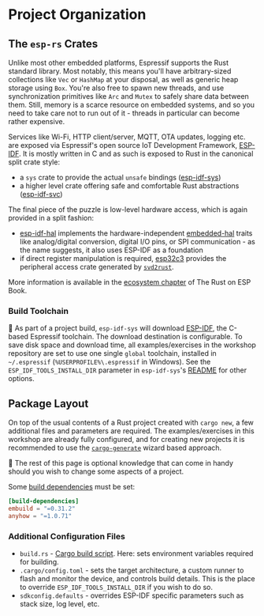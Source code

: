 # Project Organization

## The `esp-rs` Crates

Unlike most other embedded platforms, Espressif supports the Rust standard library. Most notably, this means you'll have arbitrary-sized collections like `Vec` or `HashMap` at your disposal, as well as generic heap storage using `Box`. You're also free to spawn new threads, and use synchronization primitives like `Arc` and `Mutex` to safely share data between them.
Still, memory is a scarce resource on embedded systems, and so you need to take care not to run out of it - threads in particular can become rather expensive.

Services like Wi-Fi, HTTP client/server, MQTT, OTA updates, logging etc. are exposed via Espressif's open source IoT Development Framework, [ESP-IDF](https://github.com/espressif/esp-idf). It is mostly written in C and as such is exposed to Rust in the canonical split crate style:
- a `sys` crate to provide the actual `unsafe` bindings ([esp-idf-sys](https://github.com/esp-rs/esp-idf-sys))
- a higher level crate offering safe and comfortable Rust abstractions ([esp-idf-svc](https://github.com/esp-rs/esp-idf-svc/))

The final piece of the puzzle is low-level hardware access, which is again provided in a split fashion:
- [esp-idf-hal](https://github.com/esp-rs/esp-idf-hal) implements the hardware-independent [embedded-hal](https://github.com/rust-embedded/embedded-hal) traits like analog/digital conversion, digital I/O pins, or SPI communication - as the name suggests, it also uses ESP-IDF as a foundation
- if direct register manipulation is required, [esp32c3](https://github.com/esp-rs/esp-pacs/tree/main/esp32c3) provides the peripheral access crate generated by [`svd2rust`](https://github.com/rust-embedded/svd2rust).

More information is available in the [ecosystem chapter](https://esp-rs.github.io/book/overview/using-the-standard-library.html) of The Rust on ESP Book.

### Build Toolchain

🔎 As part of a project build, `esp-idf-sys` will download [ESP-IDF](https://github.com/espressif/esp-idf), the C-based Espressif toolchain. The download destination is configurable. To save disk space and download time, all examples/exercises in the workshop repository are set to use one single `global` toolchain, installed in `~/.espressif` (`%USERPROFILE%\.espressif` in Windows). See the `ESP_IDF_TOOLS_INSTALL_DIR` parameter in `esp-idf-sys`'s [README](https://github.com/esp-rs/esp-idf-sys#configuration) for other options.

## Package Layout

On top of the usual contents of a Rust project created with `cargo new`, a few additional files and parameters are required. The examples/exercises in this workshop are already fully configured, and for creating new projects it is recommended to use the [`cargo-generate`](./03_2_cargo_generate.md) wizard based approach.

🔎 The rest of this page is optional knowledge that can come in handy should you wish to change some aspects of a project.

Some [build dependencies](https://doc.rust-lang.org/cargo/reference/specifying-dependencies.html#build-dependencies) must be set:

```toml
[build-dependencies]
embuild = "=0.31.2"
anyhow = "=1.0.71"
```

### Additional Configuration Files

- `build.rs` - [Cargo build script](https://doc.rust-lang.org/cargo/reference/build-scripts.html). Here: sets environment variables required for building.
- `.cargo/config.toml` - sets the target architecture, a custom runner to flash and monitor the device, and controls build details. This is the place to override `ESP_IDF_TOOLS_INSTALL_DIR` if you wish to do so.
- `sdkconfig.defaults` - overrides ESP-IDF specific parameters such as stack size, log level, etc.
